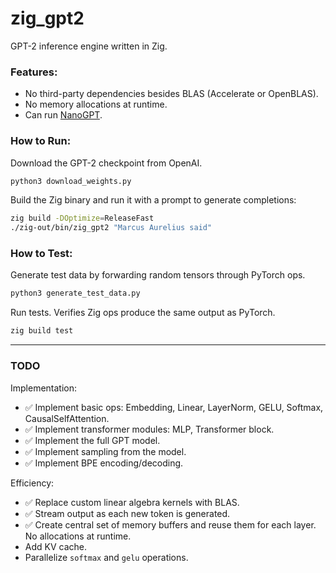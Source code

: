 # zig_gpt2
GPT-2 inference engine written in Zig. 

### Features:
* No third-party dependencies besides BLAS (Accelerate or OpenBLAS).
* No memory allocations at runtime.
* Can run [NanoGPT](https://github.com/karpathy/nanoGPT). 

### How to Run:

Download the GPT-2 checkpoint from OpenAI.
```bash
python3 download_weights.py
```

Build the Zig binary and run it with a prompt to generate completions:
```bash
zig build -DOptimize=ReleaseFast
./zig-out/bin/zig_gpt2 "Marcus Aurelius said"
```

### How to Test:

Generate test data by forwarding random tensors through PyTorch ops.
```bash
python3 generate_test_data.py
```

Run tests. Verifies Zig ops produce the same output as PyTorch.
```bash
zig build test
```

---

### TODO

Implementation:
* ✅ Implement basic ops: Embedding, Linear, LayerNorm, GELU, Softmax, CausalSelfAttention.
* ✅ Implement transformer modules: MLP, Transformer block.
* ✅ Implement the full GPT model.
* ✅ Implement sampling from the model.
* ✅ Implement BPE encoding/decoding.
    
Efficiency:
* ✅ Replace custom linear algebra kernels with BLAS.
* ✅ Stream output as each new token is generated.
* ✅ Create central set of memory buffers and reuse them for each layer. No allocations at runtime.
* Add KV cache.
* Parallelize `softmax` and `gelu` operations.
